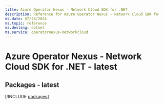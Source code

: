 ```yaml
---
title: Azure Operator Nexus - Network Cloud SDK for .NET
description: Reference for Azure Operator Nexus - Network Cloud SDK for .NET
ms.date: 07/26/2024
ms.topic: reference
ms.devlang: dotnet
ms.service: operatornexus-networkcloud
---
```

# Azure Operator Nexus - Network Cloud SDK for .NET - latest
## Packages - latest
[!INCLUDE [packages](operator-nexus---network-cloud-index.md)]